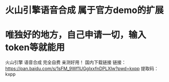 # 火山引擎语音合成 属于官方demo的扩展
# 唯独好的地方，自己申请一切，输入token等就能用
火山引擎 语音合成 完全自费 亲测好用！
国内下载链接
链接：https://pan.baidu.com/s/1sFM_9Wf1UGgIxxfnDPLXIw?pwd=kxpp
提取码：kxpp


